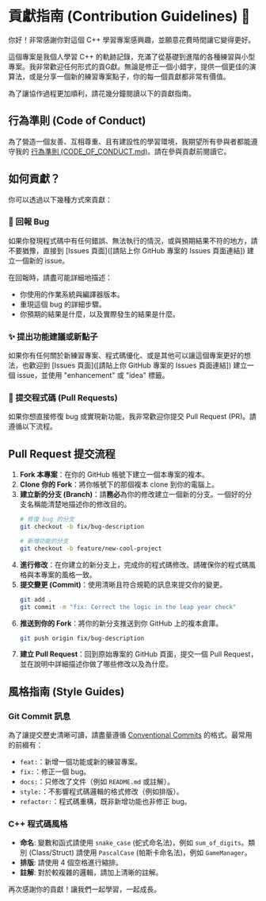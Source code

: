 # 貢獻指南 (Contribution Guidelines) 🎉

你好！非常感謝你對這個 C++ 學習專案感興趣，並願意花費時間讓它變得更好。

這個專案是我個人學習 C++ 的軌跡記錄，充滿了從基礎到進階的各種練習與小型專案。我非常歡迎任何形式的貢G獻。無論是修正一個小錯字，提供一個更佳的演算法，或是分享一個新的練習專案點子，你的每一個貢獻都非常有價值。

為了讓協作過程更加順利，請花幾分鐘閱讀以下的貢獻指南。

## 行為準則 (Code of Conduct)

為了營造一個友善、互相尊重、且有建設性的學習環境，我期望所有參與者都能遵守我的 [行為準則 (CODE_OF_CONDUCT.md)](CODE_OF_CONDUCT.md)。請在參與貢獻前閱讀它。

## 如何貢獻？

你可以透過以下幾種方式來貢獻：

### 🐛 回報 Bug
如果你發現程式碼中有任何錯誤、無法執行的情況，或與預期結果不符的地方，請不要猶豫，直接到 [Issues 頁面]([請貼上你 GitHub 專案的 Issues 頁面連結]) 建立一個新的 issue。

在回報時，請盡可能詳細地描述：
* 你使用的作業系統與編譯器版本。
* 重現這個 bug 的詳細步驟。
* 你預期的結果是什麼，以及實際發生的結果是什麼。

### ✨ 提出功能建議或新點子
如果你有任何關於新練習專案、程式碼優化、或是其他可以讓這個專案更好的想法，也歡迎到 [Issues 頁面]([請貼上你 GitHub 專案的 Issues 頁面連結]) 建立一個 issue，並使用 "enhancement" 或 "idea" 標籤。

### 🚀 提交程式碼 (Pull Requests)
如果你想直接修復 bug 或實現新功能，我非常歡迎你提交 Pull Request (PR)。請遵循以下流程。

## Pull Request 提交流程

1.  **Fork 本專案**：在你的 GitHub 帳號下建立一個本專案的複本。
2.  **Clone 你的 Fork**：將你帳號下的那個複本 clone 到你的電腦上。
3.  **建立新的分支 (Branch)**：請**務必**為你的修改建立一個新的分支。一個好的分支名稱能清楚地描述你的修改目的。
    ```bash
    # 修復 bug 的分支
    git checkout -b fix/bug-description
    
    # 新增功能的分支
    git checkout -b feature/new-cool-project
    ```
4.  **進行修改**：在你建立的新分支上，完成你的程式碼修改。請確保你的程式碼風格與本專案的風格一致。
5.  **提交變更 (Commit)**：使用清晰且符合規範的訊息來提交你的變更。
    ```bash
    git add .
    git commit -m "fix: Correct the logic in the leap year check"
    ```
6.  **推送到你的 Fork**：將你的新分支推送到你 GitHub 上的複本倉庫。
    ```bash
    git push origin fix/bug-description
    ```
7.  **建立 Pull Request**：回到原始專案的 GitHub 頁面，提交一個 Pull Request，並在說明中詳細描述你做了哪些修改以及為什麼。

## 風格指南 (Style Guides)

### Git Commit 訊息
為了讓提交歷史清晰可讀，請盡量遵循 [Conventional Commits](https://www.conventionalcommits.org/en/v1.0.0/) 的格式。最常用的前綴有：
* `feat:`：新增一個功能或新的練習專案。
* `fix:`：修正一個 bug。
* `docs:`：只修改了文件（例如 `README.md` 或註解）。
* `style:`：不影響程式碼邏輯的格式修改（例如排版）。
* `refactor:`：程式碼重構，既非新增功能也非修正 bug。

### C++ 程式碼風格
* **命名**: 變數和函式請使用 `snake_case` (蛇式命名法)，例如 `sum_of_digits`。類別 (Class/Struct) 請使用 `PascalCase` (帕斯卡命名法)，例如 `GameManager`。
* **排版**: 請使用 4 個空格進行縮排。
* **註解**: 對於較複雜的邏輯，請加上清晰的註解。

再次感謝你的貢獻！讓我們一起學習，一起成長。